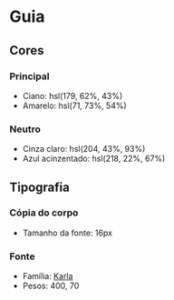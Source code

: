 # Guia

## Cores

### Principal

- Ciano: hsl(179, 62%, 43%)
- Amarelo: hsl(71, 73%, 54%)

### Neutro

- Cinza claro: hsl(204, 43%, 93%)
- Azul acinzentado: hsl(218, 22%, 67%)

## Tipografia

### Cópia do corpo

- Tamanho da fonte: 16px

### Fonte

- Família: [Karla](https://fonts.google.com/specimen/Karla)
- Pesos: 400, 70
